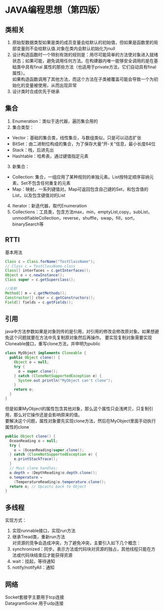 # JAVA编程思想（第四版）
## 类相关  
1. 原始型数据类型如果是类的成员变量会给默认的初始值，但如果是函数里的局部变量则不会给默认值.对象在类内会默认初始化为null
2. 设计构造函数时一个特别有效的规则是：用尽可能简单的方法使对象进入就绪状态；如果可能，避免调用任何方法。在构建器内唯一能够安全调用的是在基础类中具有final 属性的那些方法（也适用于private方法，它们自动具有final 属性）。  
如果构造函数调用了其他方法，而这个方法在子类被覆盖可能会导致一个为初始化的变量被使用，从而出现异常  
3. 设计类时合成优先于继承  

## 集合  
1. Enumeration：类似于迭代器，遍历集合用的
2. 集合类型：
* Vector：基础的集合类，线性集合，与数组类似，只是可以动态扩张
* BitSet：由二进制位构成的集合，为了保存大量“开-关”信息，最小长度64位  
* Stack：栈，后进先出
* Hashtable：哈希表，通过键值指定元素
3. 新集合：
* Collection: 集合，一组应用了某种规则的单独元素。List按特定顺序容纳元素，Set不包含任何重复的元素
* Map：映射，一系列键值对。Map可返回包含自己键的Set，和包含值的List，以及包含键值对的List
4. Iterator：新迭代器，取代Enumeration
5. Collections：工具类，包含方法max，min，emptyList,copy，subList，unmodifiableCollection，reverse，shuffle，swap，fill，sort，binarySearch等


## RTTI
基本用法  
```java
Class c = Class.forName("TestClassName");
// Class c = TestClassName.class
Class[] interfaces = c.getInterfaces();
Object o = c.newInstance();
Class super = c.getSuperclass();
```
```java
//反射
Method[] m = c.getMethods();
Constructor[] ctor = c.getConstructors();
Field[] fields = c.getFields();
```

## 引用
java中方法参数如果是对象则传的是引用，对引用的修改会修改原对象。如果想避免这个问题就要在方法中先复制原对象然后再操作。
要实现复制对象需要实现Cloneable接口，重写clone方法，并申明为public
```java
class MyObject implements Cloneable {
  public Object clone() {
    Object o = null;
    try {
      o = super.clone();
    } catch (CloneNotSupportedException e) {
      System.out.println("MyObject can't clone");
    }
    return o;
  }
}
```
但是如果MyObject的属性包含其他对象，那么这个属性只会浅拷贝，只复制引用，那么对它操作还是会影响原来的值。  
要解决这个问题，属性对象要先实现clone方法，然后在MyObject里面手动执行属性的clone  
```java
public Object clone() {
  OceanReading o = null;
  try {
    o = (OceanReading)super.clone();
  } catch (CloneNotSupportedException e) {
    e.printStackTrace();
  }
  // Must clone handles:
  o.depth = (DepthReading)o.depth.clone();
  o.temperature =
    (TemperatureReading)o.temperature.clone();
  return o; // Upcasts back to Object
}
```

## 多线程
实现方式：  
1. 实现runnable接口，实现run方法  
2. 继承Tread类，重新run方法  
对资源的竞争会造成冲突，为了避免冲突，主要引入如下几个概念：
1. synchronized：同步。表示方法或代码块对资源的独占，其他线程只能在方法或代码块结束后才能获得资源
2. wait：挂起，等待通知
3. notify/notifyAll：通知

## 网络
Socket套接字主要用于tcp连接  
DatagramSocke 用于udp连接

